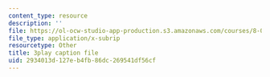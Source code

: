 ```yaml
---
content_type: resource
description: ''
file: https://ol-ocw-studio-app-production.s3.amazonaws.com/courses/8-03sc-physics-iii-vibrations-and-waves-fall-2016/2934013d127eb4fb86dc269541df56cf_J1uHGy1tRmM.srt
file_type: application/x-subrip
resourcetype: Other
title: 3play caption file
uid: 2934013d-127e-b4fb-86dc-269541df56cf
---
```

